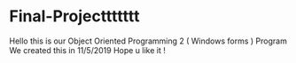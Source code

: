 # Final-Projecttttttt

Hello this is our Object Oriented Programming 2 ( Windows forms ) Program
We created this in 11/5/2019 Hope u like it !
